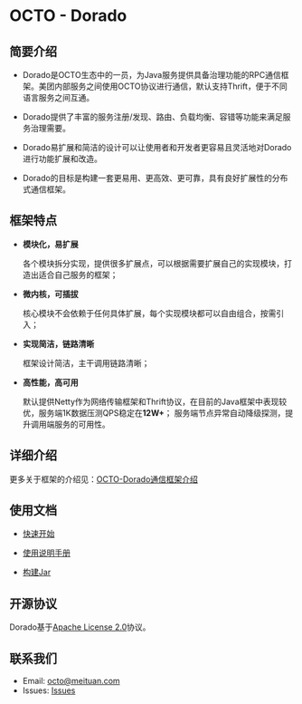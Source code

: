 # OCTO - Dorado

## 简要介绍
- Dorado是OCTO生态中的一员，为Java服务提供具备治理功能的RPC通信框架。美团内部服务之间使用OCTO协议进行通信，默认支持Thrift，便于不同语言服务之间互通。

- Dorado提供了丰富的服务注册/发现、路由、负载均衡、容错等功能来满足服务治理需要。

- Dorado易扩展和简洁的设计可以让使用者和开发者更容易且灵活地对Dorado进行功能扩展和改造。

- Dorado的目标是构建一套更易用、更高效、更可靠，具有良好扩展性的分布式通信框架。


## 框架特点
- **模块化，易扩展**

   各个模块拆分实现，提供很多扩展点，可以根据需要扩展自己的实现模块，打造出适合自己服务的框架；

- **微内核，可插拔**

   核心模块不会依赖于任何具体扩展，每个实现模块都可以自由组合，按需引入；

- **实现简洁，链路清晰**

   框架设计简洁，主干调用链路清晰；

- **高性能，高可用**

   默认提供Netty作为网络传输框架和Thrift协议，在目前的Java框架中表现较优，服务端1K数据压测QPS稳定在**12W+**；
   服务端节点异常自动降级探测，提升调用端服务的可用性。

## 详细介绍
更多关于框架的介绍见：[OCTO-Dorado通信框架介绍](https://github.com/Meituan-Dianping/octo-rpc/wiki/OCTO-Dorado%E9%80%9A%E4%BF%A1%E6%A1%86%E6%9E%B6%E4%BB%8B%E7%BB%8D)

## 使用文档
- [快速开始](dorado-doc/QuickStart.md)

- [使用说明手册](dorado-doc/Manual.md)

- [构建Jar](dorado-doc/manual-developer/Compile.md)

## 开源协议
Dorado基于[Apache License 2.0](LICENSE)协议。

## 联系我们
- Email: octo@meituan.com
- Issues: [Issues](https://github.com/Meituan-Dianping/octo-rpc/issues)
